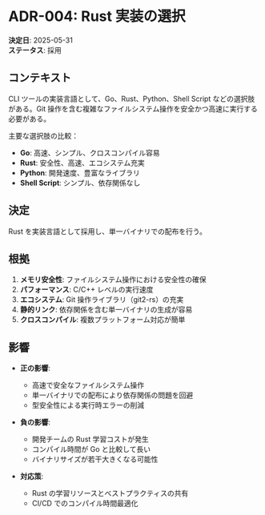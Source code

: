# ADR-004: Rust 実装の選択

**決定日**: 2025-05-31  
**ステータス**: 採用  

## コンテキスト

CLI ツールの実装言語として、Go、Rust、Python、Shell Script などの選択肢がある。Git 操作を含む複雑なファイルシステム操作を安全かつ高速に実行する必要がある。

主要な選択肢の比較：
- **Go**: 高速、シンプル、クロスコンパイル容易
- **Rust**: 安全性、高速、エコシステム充実
- **Python**: 開発速度、豊富なライブラリ
- **Shell Script**: シンプル、依存関係なし

## 決定

Rust を実装言語として採用し、単一バイナリでの配布を行う。

## 根拠

1. **メモリ安全性**: ファイルシステム操作における安全性の確保
2. **パフォーマンス**: C/C++ レベルの実行速度
3. **エコシステム**: Git 操作ライブラリ（git2-rs）の充実
4. **静的リンク**: 依存関係を含む単一バイナリの生成が容易
5. **クロスコンパイル**: 複数プラットフォーム対応が簡単

## 影響

- **正の影響**:
  - 高速で安全なファイルシステム操作
  - 単一バイナリでの配布により依存関係の問題を回避
  - 型安全性による実行時エラーの削減

- **負の影響**:
  - 開発チームの Rust 学習コストが発生
  - コンパイル時間が Go と比較して長い
  - バイナリサイズが若干大きくなる可能性

- **対応策**:
  - Rust の学習リソースとベストプラクティスの共有
  - CI/CD でのコンパイル時間最適化 